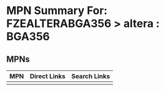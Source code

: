 



# MPN Summary For: FZEALTERABGA356 > altera : BGA356

## MPNs
  

|MPN|Direct Links|Search Links|
| :--- | :--- | :--- |
||||
